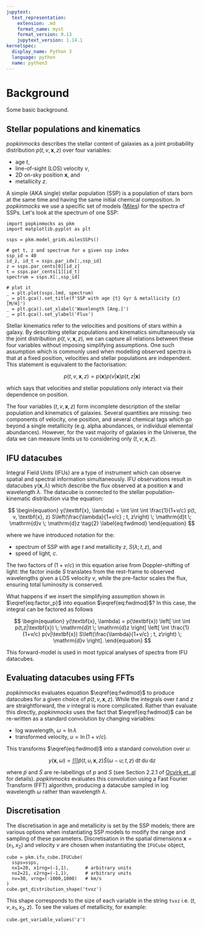 ```yaml
---
jupytext:
  text_representation:
    extension: .md
    format_name: myst
    format_version: 0.13
    jupytext_version: 1.14.1
kernelspec:
  display_name: Python 3
  language: python
  name: python3
---
```


# Background

Some basic background.

## Stellar populations and kinematics

_popkinmocks_ describes the stellar content of galaxies as a joint probability distribution $p(t, v, \textbf{x}, z)$ over four variables:

* age $t$,
* line-of-sight (LOS) velocity $v$,
* 2D on-sky position $\mathbf{x}$, and
* metallicity $z$.

A simple (AKA single) stellar population (SSP) is a population of stars born at the same time and having the same initial chemical composition. In _popkinmocks_ we use a specific set of models ([Miles](http://miles.iac.es/pages/ssp-models.php)) for the spectra of SSPs. Let's look at the spectrum of one SSP:

```{code-cell}
import popkinmocks as pkm
import matplotlib.pyplot as plt

ssps = pkm.model_grids.milesSSPs()

# get t, z and spectrum for a given ssp index
ssp_id = 40
id_z, id_t = ssps.par_idx[:,ssp_id]
z = ssps.par_cents[0][id_z]
t = ssps.par_cents[1][id_t]
spectrum = ssps.X[:,ssp_id]

# plot it
_ = plt.plot(ssps.lmd, spectrum)
_ = plt.gca().set_title(f'SSP with age {t} Gyr & metallicity {z} [M/H]')
_ = plt.gca().set_xlabel('Wavelength [Ang.]')
_ = plt.gca().set_ylabel('Flux')
```

Stellar kinematics refer to the velocities and positions of stars within a galaxy. By describing stellar populations and kinematics simultaneously via the joint distribution $p(t, v, \textbf{x}, z)$, we can capture all relations between these four variables without imposing simplifying assumptions. One such assumption which is commonly used when modelling observed spectra is that at a fixed position, velocities and stellar populations are independent. This statement is equivalent to the factorisation:

$$
p(t, v, \textbf{x}, z) = p(\textbf{x}) p(v|\textbf{x}) p(t,z|\textbf{x})
\tag{1}
\label{eq:factor_p}
$$

which says that velocities and stellar populations only interact via their dependence on position.

The four variables $(t, v, \mathbf{x}, z)$ form incomplete description of the stellar population and kinematics of galaxies. Several quantities are missing: two components of velocity, one position, and several chemical tags which go beyond a single metallicity (e.g. alpha abundances, or individual elemental abundances). However, for the vast majority of galaxies in the Universe, the data we can measure limits us to considering only $(t, v, \mathbf{x}, z)$.

## IFU datacubes

Integral Field Units (IFUs) are a type of instrument which can observe spatial and spectral information simultaneously. IFU observations result in datacubes $y(\textbf{x}, \lambda)$ which describe the flux observed at a position $\textbf{x}$ and wavelength $\lambda$. The datacube is connected to the stellar population-kinematic distribution via the equation:

$$
\begin{equation}
  y(\textbf{x}, \lambda) = \int \int \int 
    \frac{1}{1+v/c} p(t, v, \textbf{x}, z) S\left(\frac{\lambda}{1+v/c} ; t, z\right) 
    \; \mathrm{d}t \; \mathrm{d}v \; \mathrm{d}z
  \tag{2}
  \label{eq:fwdmod}
\end{equation}
$$

where we have introduced notation for the:

* spectrum of SSP with age $t$ and metallicity $z$, $S(\lambda ; t, z)$, and
* speed of light, $c$.

The two factors of $(1+v/c)$ in this equation arise from Doppler-shifting of light: the factor inside $S$ translates from the rest-frame to observed wavelengths given a LOS velocity $v$, while the pre-factor scales the flux, ensuring total luminosity is conserved.

What happens if we insert the simplifying assumption shown in $\eqref{eq:factor_p}$ into equation $\eqref{eq:fwdmod}$? In this case, the integral can be factored as follows

$$
\begin{equation}
  y(\textbf{x}, \lambda) = 
    p(\textbf{x})
    \left[
      \int \int p(t,z|\textbf{x}) \; \mathrm{d}t \; \mathrm{d}z
    \right]  
    \left[
      \int 
      \frac{1}{1+v/c} p(v|\textbf{x}) S\left(\frac{\lambda}{1+v/c} ; t, z\right) 
      \; \mathrm{d}v
    \right].
\end{equation}
$$

This forward-model is used in most typical analyses of spectra from IFU datacubes. 

## Evaluating datacubes using FFTs

_popkinmocks_ evaluates equation $\eqref{eq:fwdmod}$ to produce datacubes for a given choice of $p(t, v, \textbf{x}, z)$. While the integrals over $t$ and $z$ are straightforward, the $v$ integral is more complicated. Rather than evaluate this directly, _popkinmocks_ uses the fact that $\eqref{eq:fwdmod}$ can be re-written as a standard convolution by changing variables:

* log wavelength, $\omega = \ln \lambda$
* transformed velocity, $u = \ln(1 + v/c)$.

This transforms $\eqref{eq:fwdmod}$ into a standard convolution over $u$:

$$
\begin{equation}
  y(\textbf{x}, \omega) = \int \int \int 
    \tilde{p}(t, u, \textbf{x}, z) \tilde{S}\left(\omega - u; t, z\right) 
    \; \mathrm{d}t \; \mathrm{d}u \; \mathrm{d}z
  \label{eq:fwdmod_transformed}
\end{equation}
$$

where $\tilde{p}$ and $\tilde{S}$ are re-labellings of $p$ and $S$ (see Section 2.2.1 of [Ocvirk et. al](https://ui.adsabs.harvard.edu/abs/2006MNRAS.365...74O/abstract) for details). _popkinmocks_ evaluates this convolution using a Fast Fourier Transform (FFT) algorithm, producing a datacube sampled in log wavelength $\omega$ rather than wavelength $\lambda$.

## Discretisation

The discretisation in age and metallicity is set by the SSP models; there are various options when instantiating SSP models to modify the range and sampling of these parameters. Discretisation in the spatial dimensions $\textbf{x}=(x_1, x_2)$ and velocity $v$ are chosen when instantiating the `IFUCube` object,

```{code-cell}
cube = pkm.ifu_cube.IFUCube(
  ssps=ssps, 
  nx1=20, x1rng=(-1,1),      # arbitrary units
  nx2=21, x2rng=(-1,1),      # arbitrary units
  nv=30, vrng=(-1000,1000)   # km/s
)
cube.get_distribution_shape('tvxz')
```

This shape corresponds to the size of each variable in the string `tvxz` i.e. $(t, v, x_1, x_2, z)$. To see the values of metallicity, for example:

```{code-cell}
cube.get_variable_values('z')
```